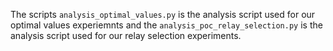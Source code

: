 The scripts `analysis_optimal_values.py` is the analysis script used for our optimal values experiemnts and the `analysis_poc_relay_selection.py` is the analysis script used for our relay selection experiments.